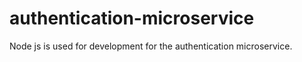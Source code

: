 # authentication-microservice


Node js is used for development for the authentication microservice.
